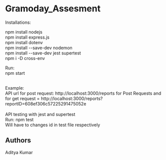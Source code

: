 # Gramoday_Assesment

Installations:

  npm install nodejs
  <br/>
  npm install express.js
  <br/>
  npm install dotenv
  <br/>
  npm install --save-dev nodemon
  <br/>
  npm install --save-dev jest supertest
  <br/>
  npm i -D cross-env
  <br/>
  
Run:
<br/>
  npm start
  
<br/>
Example:
<br/>
API url for post request: http://localhost:3000/reports for Post Requests and
for get request = http://localhost:3000/reports?reportID=608ef306c57225291475052e 
 <br/>
 <br/>
API testing with jest and supertest
 <br/>
Run: npm test
 <br/>
Will have to changes id in test file respectively
 <br/>

## Authors
Aditya Kumar

